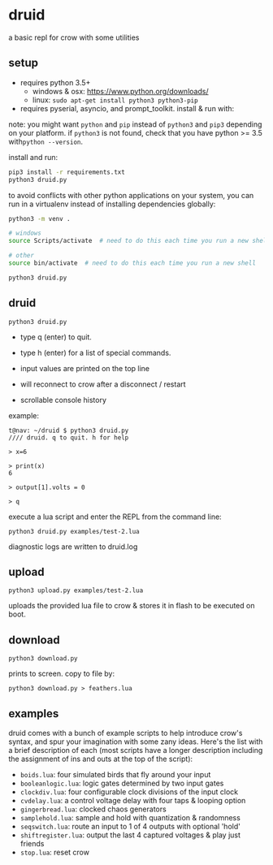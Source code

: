 # druid

a basic repl for crow with some utilities

## setup

- requires python 3.5+
  - windows & osx: https://www.python.org/downloads/
  - linux: `sudo apt-get install python3 python3-pip`
- requires pyserial, asyncio, and prompt_toolkit. install & run with:

note: you might want `python` and `pip` instead of `python3` and `pip3`
depending on your platform. if `python3` is not found, check that you have 
python >= 3.5 with`python --version`.

install and run:
```bash
pip3 install -r requirements.txt
python3 druid.py
```

to avoid conflicts with other python applications on your system,
you can run in a virtualenv instead of installing dependencies
globally:
```bash
python3 -m venv .

# windows
source Scripts/activate  # need to do this each time you run a new shell

# other
source bin/activate  # need to do this each time you run a new shell

python3 druid.py
```

## druid

```
python3 druid.py
```

- type q (enter) to quit.
- type h (enter) for a list of special commands.

- input values are printed on the top line
- will reconnect to crow after a disconnect / restart
- scrollable console history

example:

```
t@nav: ~/druid $ python3 druid.py
//// druid. q to quit. h for help

> x=6

> print(x)
6

> output[1].volts = 0

> q
```

execute a lua script and enter the REPL from the command line:
```
python3 druid.py examples/test-2.lua
```

diagnostic logs are written to druid.log

## upload

```
python3 upload.py examples/test-2.lua
```

uploads the provided lua file to crow & stores it in flash to be executed on boot.

## download

```
python3 download.py
```

prints to screen. copy to file by:

```
python3 download.py > feathers.lua
```

## examples

druid comes with a bunch of example scripts to help introduce crow's syntax, and spur your imagination with some zany ideas. Here's the list with a brief description of each (most scripts have a longer description including the assignment of ins and outs at the top of the script):

- `boids.lua`: four simulated birds that fly around your input
- `booleanlogic.lua`: logic gates determined by two input gates
- `clockdiv.lua`: four configurable clock divisions of the input clock
- `cvdelay.lua`: a control voltage delay with four taps & looping option
- `gingerbread.lua`: clocked chaos generators
- `samplehold.lua`: sample and hold with quantization & randomness
- `seqswitch.lua`: route an input to 1 of 4 outputs with optional 'hold'
- `shiftregister.lua`: output the last 4 captured voltages & play just friends
- `stop.lua`: reset crow

